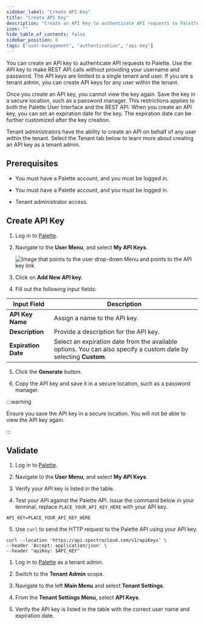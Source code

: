 ```yaml
---
sidebar_label: "Create API Key"
title: "Create API Key"
description: "Create an API Key to authenticate API requests to Palette."
icon: ""
hide_table_of_contents: false
sidebar_position: 0
tags: ["user-management", "authentication", "api-key"]
---
```


You can create an API key to authenticate API requests to Palette. Use the API key to make REST API calls without
providing your username and password. The API keys are limited to a single tenant and user. If you are a tenant admin,
you can create API keys for any user within the tenant.

Once you create an API key, you cannot view the key again. Save the key in a secure location, such as a password
manager. This restrictions applies to both the Palette User Interface and the REST API. When you create an API key, you
can set an expiration date for the key. The expiration date can be further customized after the key creation.

Tenant administrators have the ability to create an API on behalf of any user within the tenant. Select the Tenant tab
below to learn more about creating an API key as a tenant admin.

## Prerequisites

<Tabs groupId="scope">
<TabItem label="User" value="user">

- You must have a Palette account, and you must be logged in.

</TabItem>
<TabItem label="Tenant" value="tenant">

- You must have a Palette account, and you must be logged in.

- Tenant administrator access.

</TabItem>
</Tabs>

## Create API Key

<Tabs groupId="scope">
<TabItem label="User" value="user">

1. Log in to [Palette](https://console.spectrocloud.com).

2. Navigate to the **User Menu**, and select **My API Keys**.

   ![Image that points to the user drop-down Menu and points to the API key link](/tutorials/deploy-app/devx_apps_deploy-app_create-api-key.webp)

3. Click on **Add New API key**.

4. Fill out the following input fields:

| **Input Field**     | **Description**                                                                                                   |
| ------------------- | ----------------------------------------------------------------------------------------------------------------- |
| **API Key Name**    | Assign a name to the API key.                                                                                     |
| **Description**     | Provide a description for the API key.                                                                            |
| **Expiration Date** | Select an expiration date from the available options. You can also specify a custom date by selecting **Custom**. |

5. Click the **Generate** button.

6. Copy the API key and save it in a secure location, such as a password manager.

:::warning

Ensure you save the API key in a secure location. You will not be able to view the API key again.

:::

</TabItem>
<TabItem label="Tenant" value="tenant">

<PartialsComponent category="palette-setup" name="create-tenant-api-key" />

</TabItem>

</Tabs>

## Validate

<Tabs groupId="scope">
<TabItem label="User" value="user">

1. Log in to [Palette](https://console.spectrocloud.com).

2. Navigate to the **User Menu**, and select **My API Keys**.

3. Verify your API key is listed in the table.

4. Test your API against the Palette API. Issue the command below in your terminal, replace `PLACE_YOUR_API_KEY_HERE`
   with your API key.

```shell
API_KEY=PLACE_YOUR_API_KEY_HERE
```

5. Use `curl` to send the HTTP request to the Palette API using your API key.

```shell
curl --location 'https://api.spectrocloud.com/v1/apiKeys' \
--header 'Accept: application/json' \
--header "apiKey: $API_KEY"
```

</TabItem>
<TabItem label="Tenant" value="tenant">

1. Log in to [Palette](https://console.spectrocloud.com) as a tenant admin.

2. Switch to the **Tenant Admin** scope.

3. Navigate to the left **Main Menu** and select **Tenant Settings**.

4. From the **Tenant Settings Menu**, select **API Keys**.

5. Verify the API key is listed in the table with the correct user name and expiration date.

</TabItem>
</Tabs>
